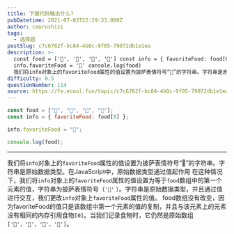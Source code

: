 ```yaml
---
title: 下面代码输出什么?
pubDatetime: 2021-07-03T22:29:33.000Z
author: caorushizi
tags:
  - 选择题
postSlug: c7c6762f-bc84-4b0c-9f05-79072db1e1ea
description: >-
  const food = ['🍕', '🍫', '🥑', '🍔'] const info = { favoriteFood: food[0] }
  info.favoriteFood = '🍝' console.log(food)
  我们将info对象上的favoriteFood属性的值设置为披萨表情符号“🍕”的字符串。字符串是原始数据类型。在JavaScript中，原始数据类型通过值起作
difficulty: 0.5
questionNumber: 114
source: https://fe.ecool.fun/topic/c7c6762f-bc84-4b0c-9f05-79072db1e1ea
---
```


```javascript
const food = ["🍕", "🍫", "🥑", "🍔"];
const info = { favoriteFood: food[0] };

info.favoriteFood = "🍝";

console.log(food);
```

---

我们将`info`对象上的`favoriteFood`属性的值设置为披萨表情符号“🍕”的字符串。字符串是原始数据类型。在JavaScript中，原始数据类型通过值起作用
在这种情况下，我们将`info`对象上的`favoriteFood`属性的值设置为等于`food`数组中的第一个元素的值，字符串为披萨表情符号（`'🍕'` ）。字符串是原始数据类型，并且通过值进行交互，我们更改`info`对象上`favoriteFood`属性的值。 food数组没有改变，因为favoriteFood的值只是该数组中第一个元素的值的复制，并且与该元素上的元素没有相同的内存引用食物`[0]`。当我们记录食物时，它仍然是原始数组`['🍕'，'🍫'，'🥑'，'🍔']`。
